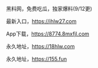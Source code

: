 黑料网，免费吃瓜，独家爆料(9/12更)

最新入口，https://ihlw27.com

App下载，https://8774.8mxfjl.com

永久地址，https://18hlw.com

永久地址，https://155.fun
